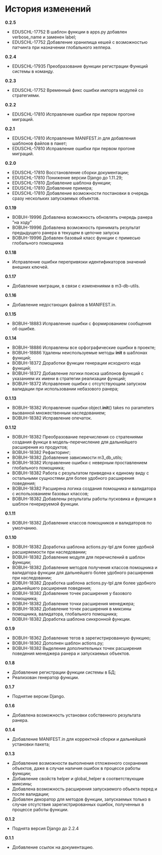 # История изменений

**0.2.5**

- EDUSCHL-17752 В шаблон функции в apps.py добавлен verbose_name и заменен label;
- EDUSCHL-17752 Добавление хранилища кешей с возможностью патчинга при назначении глобального хелпера.

**0.2.4**

- EDUSCHL-17935 Преобразование функции регистрации Функций системы в команду.

**0.2.3**

- EDUSCHL-17752 Временный фикс ошибки импорта модулей со стратегиями. 

**0.2.2**

- EDUSCHL-17810 Исправление ошибки при первом прогоне миграций.

**0.2.1**

- EDUSCHL-17810 Исправление MANIFEST.in для добавления шаблонов файлов в пакет;
- EDUSCHL-17810 Исправление ошибки при первом прогоне миграций.

**0.2.0**

- EDUSCHL-17810 Восстановление сборки документации;
- EDUSCHL-17810 Понижение версии Django до 1.11.29;
- EDUSCHL-17810 Добавление шаблона функции;
- EDUSCHL-17810 Добавление примера;
- EDUSCHL-17810 Добавление возможности постановки в очередь сразу нескольких запускаемых объектов.

**0.1.19**

- BOBUH-19996 Добавлена возможность обновлять очередь ранера "на ходу"
- BOBUH-19996 Добавлена возможность принимать результат предыдущего ранера в текущем в цепочке запуска
- BOBUH-19996 Добавлен базовый класс функции с примесью глобального помощника

**0.1.18**

- Исправление ошибки перепривязки идентификаторов значений внешних ключей.

**0.1.17**

- Добавление миграции, в связи с изменениями в m3-db-utils.

**0.1.16**

- Добавление недостающих файлов в MANIFEST.in.

**0.1.15**

- BOBUH-18883 Исправление ошибки с формированием сообщения об ошибке.

**0.1.14**

- BOBUH-18886 Исправлены все орфографические ошибки в проекте;
- BOBUH-18886 Удалены неиспользуемые методы __init__ в шаблонах функций;
- BOBUH-18372 Доработки функции генерации исходного кода функций;
- BOBUH-18372 Добавление логики поиска шаблонов функций с указанием их имени в стратегии реализации функций;
- BOBUH-18372 Исправление ошибки с отсутствующим запуском валидации при использовании небазового ранера;

**0.1.13**

- BOBUH-18382 Исправление ошибки object.__init__() takes no parameters вызванной множественным наследованием;
- BOBUH-18382 Исправление опечаток.

**0.1.12**

- BOBUH-18382 Преобразование перечисления со стратениями создания функци в модель-перечисление для дальнейшего расширения из продуктов; 
- BOBUH-18382 Рефакторинг; 
- BOBUH-18382 Добавление зависимости m3_db_utils;
- BOBUH-18382 Исправление ошибки с неверным проставлением глобального помощника;
- BOBUH-18382 Работа с результатом приведена к единому виду с остальными сущностями для более удобного расширения поведения;
- BOBUH-18382 Расширена логика создания помощника и валидатора с использованием базовых классов;
- BOBUH-18382 Добавлены результаты работы пусковика и функции в шаблон генерируемой функции.

**0.1.11**

- BOBUH-18382 Добавление классов помощников и валидаторов по умолчанию.

**0.1.10**

- BOBUH-18382 Доработка шаблона actions.py-tpl для более удобной расширяемости при наследовании;
- BOBUH-18382 Добавление модуля для перечислений в шаблон функции;
- BOBUH-18382 Добавление методов получения классов помощника и валидатора функции для дальнейшего более удобного расширения при наследовании;
- BOBUH-18382 Доработка шаблона actions.py-tpl для более удобного дальнейшего расширения поведения;
- BOBUH-18382 Добавление точек расширения у базового помощника;
- BOBUH-18382 Добавление точки расширения менеджера;
- BOBUH-18382 Добавление точек расширения в миксины помощника, валидатора, глобального помощника;
- BOBUH-18382 Доработка шаблона синхронной функции.

**0.1.9**

- BOBUH-18362 Добавление тегов в зарегистрированную функцию;
- BOBUH-18362 Дополнен шаблон actions.py;
- BOBUH-18382 Выделение дополнительных точек расширения поведения менеджера ранера и запускаемых объектов.

**0.1.8**

- Добавление регистрации функции системы в БД;
- Реализован генератор функции.

**0.1.7**

- Поднятие версии Django.

**0.1.6**

- Добавлена возможность установки собственного результата ранера.

**0.1.4**

- Добавление MANIFEST.in для корректной сборки и дальнейшей установки пакета;

**0.1.3**

- Добавление возможности выполнения отложенного сохранения объектов, даже в случае наличия ошибок в процессе работы функции;
- Добавление свойств helper и global_helper в соответствующие миксины;
- Добавлена возможность расширения запускаемого объекта перед и после валидации;
- Добавлен декоратор для методов функции, запускаемых только в случае отсутствия зарегистрированных ошибок, полученных в процессе работы функции.

**0.1.2**

- Поднята версия Django до 2.2.4

**0.1.1**

- Добавление ссылок на документацию.